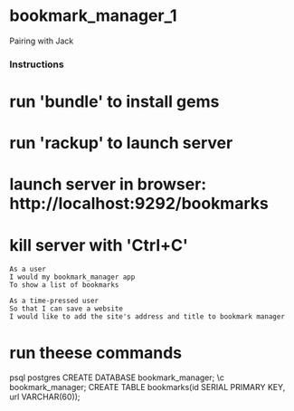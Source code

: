 # bookmark_manager_1
Pairing with Jack



### Instructions

# run 'bundle' to install gems
# run 'rackup' to launch server
# launch server in browser: http://localhost:9292/bookmarks
# kill server with 'Ctrl+C'

```
As a user
I would my bookmark_manager app
To show a list of bookmarks

As a time-pressed user
So that I can save a website
I would like to add the site's address and title to bookmark manager
```

# run theese commands 
psql postgres
CREATE DATABASE bookmark_manager;
\c bookmark_manager;
CREATE TABLE bookmarks(id SERIAL PRIMARY KEY, url VARCHAR(60));
